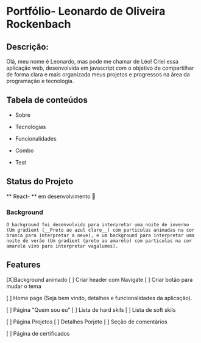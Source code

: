 # Portfólio- Leonardo de Oliveira Rockenbach

## Descrição: 

Olá, meu nome é Leonardo, mas pode me chamar de Léo!
Criei essa aplicação web, desenvolvida em javascript com o objetivo de compartilhar de forma clara e mais 
organizada meus projetos e progressos na área da programação e tecnologia. 

## Tabela de conteúdos 

* Sobre

* Tecnologias

* Funcionalidades

* Combo

* Test

## Status do Projeto

 ** React- ** em desenvolvimento 🚀

 

 ### Background 
    O background foi desenvolvido para interpretar uma noite de inverno (Um gradient (__Preto ao azul claro__) com particulas animadas na cor branca para interpretar a neve), e um background para interpretar uma noite de verão (Um gradient (preto ao amarelo) com particulas na cor amarelo vivo para interpretar vagalumes). 

## Features 
[X]Background animado 
[ ] Criar header com Navigate
[ ] Criar botão para mudar o tema

[ ] Home page (Seja bem vindo, detalhes e funcionalidades da aplicação).

[ ] Página  "Quem sou eu"
    [ ] Lista de hard skils
    [ ] Lista de soft skils

[ ] Página Projetos
    [ ] Detalhes Porjeto
    [ ] Seção de comentários

[ ] Página de certificados




    

